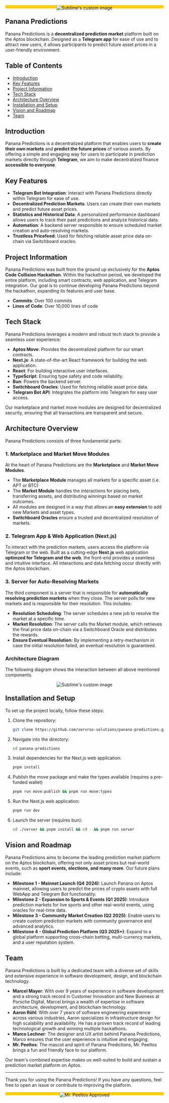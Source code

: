 
<div align="center" style="background-color: #ffcd0a;">
  <img src="./public/pp-preview-yellow.jpg" alt="Sublime's custom image" style="margin-bottom: -7px" />
</div>

## Panana Predictions

Panana Predictions is a **decentralized prediction market** platform built on the Aptos blockchain. Designed as a **Telegram app** for ease of use and to attract new users, it allows participants to predict future asset prices in a user-friendly environment.

## Table of Contents

- [Introduction](#introduction)
- [Key Features](#key-features)
- [Project Information](#project-information)
- [Tech Stack](#tech-stack)
- [Architecture Overview](#architecture-overview)
- [Installation and Setup](#installation-and-setup)
- [Vision and Roadmap](#vision-and-roadmap)
- [Team](#team)
## Introduction

Panana Predictions is a decentralized platform that enables users to **create their own markets** and **predict the future prices** of various assets. By offering a simple and engaging way for users to participate in prediction markets directly through **Telegram**, we aim to make decentralized finance **accessible to everyone**.

## Key Features

- **Telegram Bot Integration**: Interact with Panana Predictions directly within Telegram for ease of use.
- **Decentralized Prediction Markets**: Users can create their own markets and predict future asset prices.
- **Statistics and Historical Data**: A personalized performance dashboard allows users to track their past predictions and analyze historical data.
- **Automation**: A backend server responsible to ensure scheduled market creation and auto-resolving markets.
- **Trustless Pricefeed**: Used for fetching reliable asset price data on-chain via Switchboard oracles.

## Project Information

Panana Predictions was built from the ground up exclusively for the **Aptos Code Collision Hackathon**. Within the hackathon period, we developed the entire platform, including smart contracts, web application, and Telegram integration. Our goal is to continue developing Panana Predictions beyond the hackathon, expanding its features and user base.

- **Commits**: Over 100 commits
- **Lines of Code**: Over 10,000 lines of code

## Tech Stack

Panana Predictions leverages a modern and robust tech stack to provide a seamless user experience:

- **Aptos Move**: Provides the decentralized platform for our smart contracts.
- **Next.js**: A state-of-the-art React framework for building the web application.
- **React**: For building interactive user interfaces.
- **TypeScript**: Ensuring type safety and code reliability.
- **Bun**: Powers the backend server.
- **Switchboard Oracles**: Used for fetching reliable asset price data.
- **Telegram Bot API**: Integrates the platform into Telegram for easy user access.

Our marketplace and market move modules are designed for decentralized security, ensuring that all transactions are transparent and secure.

## Architecture Overview

Panana Predictions consists of three fundamental parts:

### 1. Marketplace and Market Move Modules

At the heart of Panana Predictions are the **Marketplace** and **Market Move Modules**.

- The **Marketplace Module** manages all markets for a specific asset (i.e. APT or BTC)
- The **Market Module** handles the interactions for placing bets, transferring assets, and distributing winnings based on market outcomes.
- All modules are designed in a way that allows an **easy extension** to add new Markets and asset types.
- **Switchboard Oracles** ensure a trusted and decentralized resolution of markets.

### 2. Telegram App & Web Application (Next.js)

To interact with the prediction markets, users access the platform via Telegram or the web. Built as a cutting-edge **Next.js** web application **optimzed for Telegram and the web**, the front-end provides a seamless and intuitive interface. All interactions and data fetching occur directly with the Aptos blockchain.


### 3. Server for Auto-Resolving Markets

The third component is a server that is responsible for **automatically resolving prediction markets** when they close. The server polls for new markets and is responsible for their resolution. This includes:

- **Resolution Scheduling**: The server schedules a new job to resolve the market at a specific time.
- **Market Resolution**: The server calls the Market module, which retrieves the final price data on-chain via a Switchboard Oracle and distributes the rewards.
- **Ensure Eventual Resolution:** By implementing a retry-mechanism in case the initial resolution failed, an eventual resolution is guaranteed.

### Architecture Diagram
The following diagram shows the interaction between all above mentioned components.
<div align="center">
  <img src="./public/pp-architecture.png" alt="Sublime's custom image" style="margin-bottom: -7px" />
</div>

## Installation and Setup

To set up the project locally, follow these steps:

1. Clone the repository:
   ```bash
   git clone https://github.com/servrox-solutions/panana-predictions.git
   ```

2. Navigate into the directory:
   ```bash
   cd panana-predictions
   ```

3. Install dependencies for the Next.js web application:
   ```bash
   pnpm install
   ```

4. Publish the move package and make the types available (requires a pre-funded wallet)
   ```bash
   pnpm run move:publish && pnpm run move:types
   ```

5. Run the Next.js web application:
   ```bash
   pnpm run dev
   ```

6. Launch the server (requires bun):
   ```bash
   cd ./server && pnpm install && cd - && pnpm run server
   ```

## Vision and Roadmap

Panana Predictions aims to become the leading prediction market platform on the Aptos blockchain, offering not only asset prices but real-world events, such as **sport events, elections, and many more**. Our future plans include:

- **Milestone 1 - Mainnet Launch (Q4 2024)**: Launch Panana on Aptos mainnet, allowing users to predict the prices of crypto assets with full WebApp and Telegram Bot functionality.
- **Milestone 2 - Expansion to Sports & Events (Q1 2025)**: Introduce prediction markets for live sports and other real-world events, using oracles for real-time data.
- **Milestone 3 - Community Market Creation (Q2 2025)**: Enable users to create custom prediction markets with community governance and advanced analytics.
- **Milestone 4 - Global Prediction Platform (Q3 2025+)**: Expand to a global platform supporting cross-chain betting, multi-currency markets, and a user reputation system.

## Team

Panana Predictions is built by a dedicated team with a diverse set of skills and extensive experience in software development, design, and blockchain technology.

- **Marcel Mayer**: With over 9 years of experience in software development and a strong track record in Customer Innovation and New Business at Porsche Digital, Marcel brings a wealth of expertise in software architecture, development, and blockchain technology.
- **Aaron Röhl**: With over 7 years of software engineering experience across various industries, Aaron specializes in infrastructure design for high scalability and availability. He has a proven track record of leading technological growth and winning multiple hackathons.
- **Marco Lechner**: The designer and UX artist behind Panana Predictions, Marco ensures that the user experience is intuitive and engaging.
- **Mr. Peeltos**: The mascot and spirit of Panana Predictions, Mr. Peeltos brings a fun and friendly face to our platform.

Our team's combined expertise makes us well-suited to build and sustain a prediction market platform on Aptos.

---

Thank you for using the Panana Predictions! If you have any questions, feel free to open an issue or contribute to improving the platform.

<div align="center" style="background-color: #ffcd0a;">
  <img src="./public/peeltos_approved.png" alt="Mr. Peeltos Approved" style="margin-bottom: -7px" />
</div>
